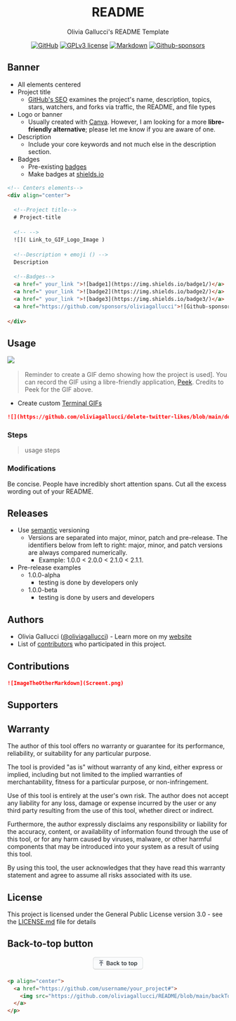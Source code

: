 <div align="center">
  
  # README

  Olivia Gallucci's README Template

  <a href="https://github.com/oliviagallucci/README">![GitHub](https://img.shields.io/badge/github-EA4AAA.svg?style=for-the-badge&logo=github&logoColor=white)</a>
  <a href="https://github.com/oliviagallucci/README/blob/main/LICENSE">![GPLv3 license](https://img.shields.io/badge/License-GPLv3-green.svg?style=for-the-badge)</a>
  <a href="">![Markdown](https://img.shields.io/badge/markdown-9558B2.svg?style=for-the-badge&logo=markdown&logoColor=white)</a>
  <a href="https://github.com/sponsors/oliviagallucci">![Github-sponsors](https://img.shields.io/badge/sponsor-pink?style=for-the-badge&logo=GitHub-Sponsors&logoColor=#EA4AAA)</a>
    
</div>

## Banner

<!--
Choosing a title 
GitHub SEO 

-->

* All elements centered 
* Project title 
  * [GitHub's SEO](https://www.developermarkepear.com/blog/github-search-engine-optimization) examines the project's name, description, topics, stars, watchers, and forks via traffic, the README, and file types
* Logo or banner 
  * Usually created with [Canva](canva.com/). However, I am looking for a more <b>libre-friendly alternative</b>; please let me know if you are aware of one.  
* Description
  * Include your core keywords and not much else in the description section. 
* Badges 
  * Pre-existing [badges](https://github.com/Ileriayo/markdown-badges)
  * Make badges at [shields.io](https://shields.io/) 

```html
<!-- Centers elements-->
<div align="center">

  <!--Project title-->
  # Project-title

  <!-- -->
  ![]( Link_to_GIF_Logo_Image )

  <!--Description + emoji () -->
  Description 

  <!--Badges-->
  <a href=" your_link ">![badge1](https://img.shields.io/badge1/)</a>
  <a href=" your_link ">![badge2](https://img.shields.io/badge2/)</a>
  <a href=" your_link ">![badge3](https://img.shields.io/badge3/)</a>
  <a href="https://github.com/sponsors/oliviagallucci">![Github-sponsors](https://img.shields.io/badge/sponsor-pink?style=for-the-badge&logo=GitHub-Sponsors&logoColor=#EA4AAA)</a>

</div>
```

## Usage 
![](https://raw.githubusercontent.com/phw/peek/master/data/screenshots/peek-recording-itself.gif)

> Reminder to create a GIF demo showing how the project is used]. You can record the GIF using a libre-friendly application, [Peek](https://github.com/phw/peek). Credits to Peek for the GIF above. 

* Create custom [Terminal GIFs](https://www.terminalgif.com/)

```markdown
![](https://github.com/oliviagallucci/delete-twitter-likes/blob/main/delete-twitter-likes-usage.gif)
```

### Steps
> usage steps 

### Modifications 

Be concise. People have incredibly short attention spans. Cut all the excess wording out of your README.

## Releases 

* Use [semantic](https://semver.org/) versioning
  * Versions are separated into major, minor, patch and pre-release. The identifiers below from left to right: major, minor, and patch versions are always compared numerically.
    * Example: 1.0.0 < 2.0.0 < 2.1.0 < 2.1.1.
* Pre-release examples
  * 1.0.0-alpha 
    * testing is done by developers only
  * 1.0.0-beta
    * testing is done by users and developers 

## Authors 

* Olivia Gallucci ([@oliviagallucci](https://github.com/oliviagallucci)) - Learn more on my [website](https://oliviagallucci.com/)
* List of [contributors](https://github.com/your_username/your_project/contributors) who participated in this project.

## Contributions

```markdown
![ImageTheOtherMarkdown](Screent.png)
```


## Supporters

## Warranty  

The author of this tool offers no warranty or guarantee for its performance, reliability, or suitability for any particular purpose.

The tool is provided "as is" without warranty of any kind, either express or implied, including but not limited to the implied warranties of merchantability, fitness for a particular purpose, or non-infringement.

Use of this tool is entirely at the user's own risk. The author does not accept any liability for any loss, damage or expense incurred by the user or any third party resulting from the use of this tool, whether direct or indirect.

Furthermore, the author expressly disclaims any responsibility or liability for the accuracy, content, or availability of information found through the use of this tool, or for any harm caused by viruses, malware, or other harmful components that may be introduced into your system as a result of using this tool.

By using this tool, the user acknowledges that they have read this warranty statement and agree to assume all risks associated with its use.

## License

This project is licensed under the General Public License version 3.0 - see the [LICENSE.md](LICENSE.md) file for details

## Back-to-top button

<p align="center">
  <a href="https://github.com/oliviagallucci/README#readme">
    <img src="https://github.com/oliviagallucci/README/blob/main/backToTopButtonTransparentBackground.png" alt="Back to top" height="29"/>
  </a>
</p>

```html
<p align="center">
  <a href="https://github.com/username/your_project#">
    <img src="https://github.com/oliviagallucci/README/blob/main/backToTopButtonTransparentBackground.png" alt="Back to top" height="29"/>
  </a>
</p>
```

<!-- Attempt to make my website's button -->
<!--
<div align="center">
  <button type="button" 
    style="padding: 16px 32px; 
    font: bold 18px libre baskerville; 
    text-align: center; 
    display: inline-block;
    cursor: pointer;
    color: black; 
    border-radius: 99px;
    background: linear-gradient(135deg,rgb(108,208,250) 0%,rgb(152,150,240) 50%,rgb(255,110,199) 100%)" 
    >
    <a href="oliviagallucci.com/in-the-press/" 
       style="text-decoration:none; color:black;">
        Back to top
    </a>
  </button>
</div>
-->


